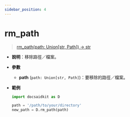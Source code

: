 ```yaml
---
sidebar_position: 4
---
```


# rm_path

>[rm_path(path: Union[str, Path]) -> str](https://github.com/DocsaidLab/DocsaidKit/blob/012540eebaebb2718987dd3ec0f7dcf40f403caa/docsaidkit/utils/custom_path.py#L26)

- **說明**：移除路徑／檔案。

- **參數**
    - **path** (`path: Union[str, Path]`)：要移除的路徑／檔案。

- **範例**

    ```python
    import docsaidkit as D

    path = '/path/to/your/directory'
    new_path = D.rm_path(path)
    ```
